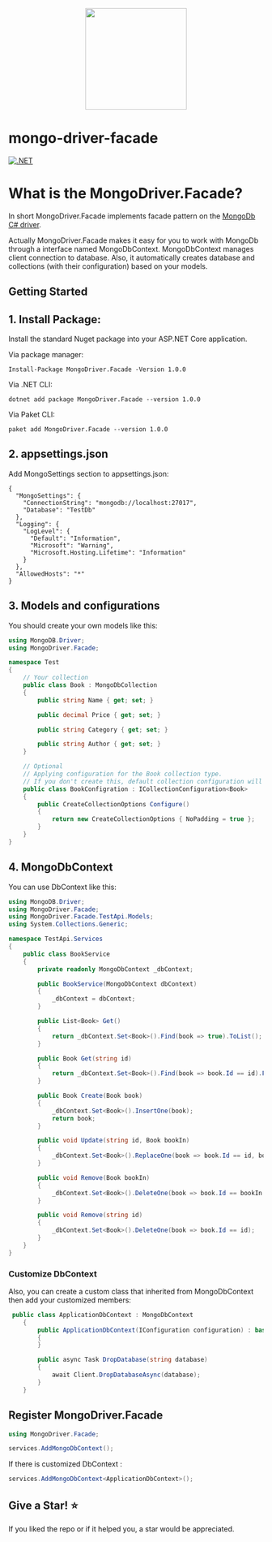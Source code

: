 <p align="center">
  <img width="200" height="200" src="https://user-images.githubusercontent.com/39926422/131835757-e2c10384-de5a-4d99-9f74-3dcac30f1182.png">
</p>


# mongo-driver-facade

[![.NET](https://github.com/amirhosseinsaloot/mongo-driver-facade/actions/workflows/dotnetcore.yml/badge.svg)](https://github.com/amirhosseinsaloot/mongo-driver-facade/actions/workflows/dotnetcore.yml)

What is the MongoDriver.Facade?
=====================
In short MongoDriver.Facade implements facade pattern on the [MongoDb C# driver](https://github.com/mongodb/mongo-csharp-driver).

Actually MongoDriver.Facade makes it easy for you to work with MongoDb through a interface named MongoDbContext.
MongoDbContext manages client connection to database. Also, it automatically creates database and collections (with their configuration) based on your models.

Getting Started
---------------

## 1. Install Package:
Install the standard Nuget package into your ASP.NET Core application.

Via package manager:
```
Install-Package MongoDriver.Facade -Version 1.0.0
```

Via .NET CLI:
```
dotnet add package MongoDriver.Facade --version 1.0.0
```

Via Paket CLI:
```
paket add MongoDriver.Facade --version 1.0.0
```

## 2. appsettings.json
Add MongoSettings section to appsettings.json:
```
{
  "MongoSettings": {
    "ConnectionString": "mongodb://localhost:27017",
    "Database": "TestDb"
  },
  "Logging": {
    "LogLevel": {
      "Default": "Information",
      "Microsoft": "Warning",
      "Microsoft.Hosting.Lifetime": "Information"
    }
  },
  "AllowedHosts": "*"
}
```

## 3. Models and configurations

You should create your own models like this:

```C#
using MongoDB.Driver;
using MongoDriver.Facade;

namespace Test
{
    // Your collection
    public class Book : MongoDbCollection
    {
        public string Name { get; set; }

        public decimal Price { get; set; }

        public string Category { get; set; }

        public string Author { get; set; }
    }

    // Optional
    // Applying configuration for the Book collection type.
    // If you don't create this, default collection configuration will be applied.
    public class BookConfigration : ICollectionConfiguration<Book>
    {
        public CreateCollectionOptions Configure()
        {
            return new CreateCollectionOptions { NoPadding = true };
        }
    }
}
```

## 4. MongoDbContext

You can use DbContext like this:

```C#
using MongoDB.Driver;
using MongoDriver.Facade;
using MongoDriver.Facade.TestApi.Models;
using System.Collections.Generic;

namespace TestApi.Services
{
    public class BookService
    {
        private readonly MongoDbContext _dbContext;

        public BookService(MongoDbContext dbContext)
        {
            _dbContext = dbContext;
        }

        public List<Book> Get()
        {
            return _dbContext.Set<Book>().Find(book => true).ToList();
        }

        public Book Get(string id)
        {
            return _dbContext.Set<Book>().Find(book => book.Id == id).FirstOrDefault();
        }

        public Book Create(Book book)
        {
            _dbContext.Set<Book>().InsertOne(book);
            return book;
        }

        public void Update(string id, Book bookIn)
        {
            _dbContext.Set<Book>().ReplaceOne(book => book.Id == id, bookIn);
        }

        public void Remove(Book bookIn)
        {
            _dbContext.Set<Book>().DeleteOne(book => book.Id == bookIn.Id);
        }

        public void Remove(string id)
        {
            _dbContext.Set<Book>().DeleteOne(book => book.Id == id);
        }
    }
}

```

### Customize DbContext

Also, you can create a custom class that inherited from MongoDbContext then add your customized members:

```C#
 public class ApplicationDbContext : MongoDbContext
    {
        public ApplicationDbContext(IConfiguration configuration) : base(configuration)
        {
        }

        public async Task DropDatabase(string database)
        {
            await Client.DropDatabaseAsync(database);
        }
    }

```

Register MongoDriver.Facade
---------------

```C#
using MongoDriver.Facade;
```

```C#
services.AddMongoDbContext();
```
If there is customized DbContext :

```C#
services.AddMongoDbContext<ApplicationDbContext>();

```
## Give a Star! :star:
If you liked the repo or if it helped you, a star would be appreciated.
